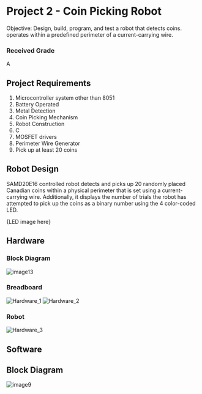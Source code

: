 # Project 2 - Coin Picking Robot
Objective: Design, build, program, and test a robot that detects coins.  operates within a predefined perimeter of a current-carrying wire. 

### Received Grade
A

## Project Requirements

1. Microcontroller system other than 8051
2. Battery Operated
3. Metal Detection
4. Coin Picking Mechanism
5. Robot Construction
6. C
7. MOSFET drivers
8. Perimeter Wire Generator
9. Pick up at least 20 coins

## Robot Design 

SAMD20E16 controlled robot detects and picks up 20 randomly placed Canadian coins within a physical perimeter that is set using a current-carrying wire. Additionally, it displays the number of trials the robot has attempted to pick up the coins as a binary number using the 4 color-coded LED.

{LED image here}

## Hardware

### Block Diagram
![image13](https://user-images.githubusercontent.com/63937643/165002727-aa8f2432-67d6-46d6-a4fc-257098d77bf1.png)

### Breadboard
![Hardware_1](https://user-images.githubusercontent.com/63937643/162583567-0b57906f-0fb1-4bc3-9b75-f677dab30ff4.png)
![Hardware_2](https://user-images.githubusercontent.com/63937643/162583571-0925d894-6fe5-426d-b144-ebbc7f7e0203.png)

### Robot
![Hardware_3](https://user-images.githubusercontent.com/63937643/162583573-94c7571a-8ca7-4e12-8f72-8606a601fc66.png)

## Software

## Block Diagram
![image9](https://user-images.githubusercontent.com/63937643/165002865-2a7fc99d-f85f-426a-9f13-a828b616af47.png)


